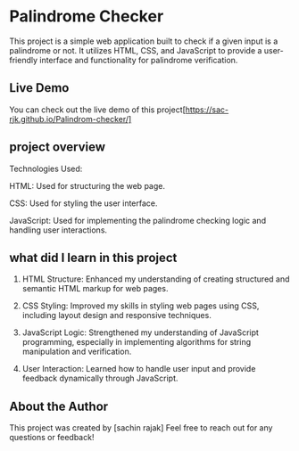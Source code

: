 
# Palindrome Checker 
This project is a simple web application built to check if a given input is a palindrome or not. It utilizes HTML, CSS, and JavaScript to provide a user-friendly interface and functionality for palindrome verification.


## Live  Demo

You can check out the live demo of this project[https://sac-rjk.github.io/Palindrom-checker/]


## project overview
Technologies Used: 

HTML:  Used for structuring the web page.

CSS:  Used for styling the user interface.

JavaScript:  Used for implementing the palindrome checking logic and handling user interactions.
## what did I learn in this project

1. HTML Structure:  Enhanced my understanding of creating structured and semantic HTML markup for web pages.

2. CSS Styling:    Improved my skills in styling web pages using CSS, including layout design and responsive techniques.


3. JavaScript Logic:    Strengthened my understanding of JavaScript programming, especially in implementing algorithms for string manipulation and verification.

4. User Interaction: Learned how to handle user input and provide feedback dynamically through JavaScript.
## About the Author

This project was created by [sachin rajak]
Feel free to reach out for any questions or feedback!
